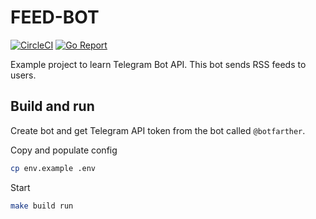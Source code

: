 # FEED-BOT

[![CircleCI](https://circleci.com/gh/tetafro/feed-bot.svg?style=shield)](https://circleci.com/gh/tetafro/feed-bot)
[![Go Report](https://goreportcard.com/badge/github.com/tetafro/feed-bot)](https://goreportcard.com/report/github.com/tetafro/feed-bot)

Example project to learn Telegram Bot API. This bot sends RSS feeds
to users.

## Build and run

Create bot and get Telegram API token from the bot called `@botfarther`.

Copy and populate config
```sh
cp env.example .env
```

Start
```sh
make build run
```
